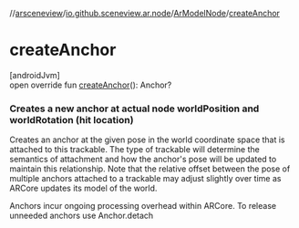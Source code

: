 //[arsceneview](../../../index.md)/[io.github.sceneview.ar.node](../index.md)/[ArModelNode](index.md)/[createAnchor](create-anchor.md)

# createAnchor

[androidJvm]\
open override fun [createAnchor](create-anchor.md)(): Anchor?

###  Creates a new anchor at actual node worldPosition and worldRotation (hit location)

Creates an anchor at the given pose in the world coordinate space that is attached to this trackable. The type of trackable will determine the semantics of attachment and how the anchor's pose will be updated to maintain this relationship. Note that the relative offset between the pose of multiple anchors attached to a trackable may adjust slightly over time as ARCore updates its model of the world.

Anchors incur ongoing processing overhead within ARCore. To release unneeded anchors use Anchor.detach
